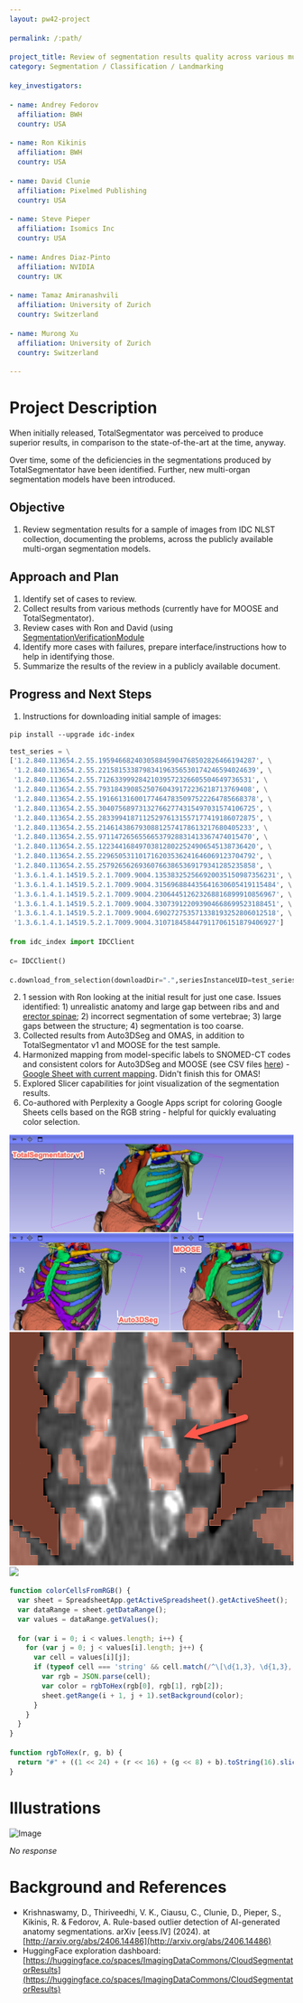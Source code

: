```yaml
---
layout: pw42-project

permalink: /:path/

project_title: Review of segmentation results quality across various multi-organ segmentation models
category: Segmentation / Classification / Landmarking

key_investigators:

- name: Andrey Fedorov
  affiliation: BWH
  country: USA

- name: Ron Kikinis
  affiliation: BWH
  country: USA

- name: David Clunie
  affiliation: Pixelmed Publishing
  country: USA

- name: Steve Pieper
  affiliation: Isomics Inc
  country: USA

- name: Andres Diaz-Pinto
  affiliation: NVIDIA
  country: UK

- name: Tamaz Amiranashvili
  affiliation: University of Zurich
  country: Switzerland

- name: Murong Xu
  affiliation: University of Zurich
  country: Switzerland

---
```


# Project Description

<!-- Add a short paragraph describing the project. -->


When initially released, TotalSegmentator was perceived to produce superior results, in comparison to the state-of-the-art at the time, anyway.

Over time, some of the deficiencies in the segmentations produced by TotalSegmentator have been identified. Further, new multi-organ segmentation models have been introduced.



## Objective

<!-- Describe here WHAT you would like to achieve (what you will have as end result). -->


1. Review segmentation results for a sample of images from IDC NLST collection, documenting the problems, across the publicly available multi-organ segmentation models. 





## Approach and Plan

<!-- Describe here HOW you would like to achieve the objectives stated above. -->

1. Identify set of cases to review.
2. Collect results from various methods (currently have for MOOSE and TotalSegmentator).
3. Review cases with Ron and David (using [SegmentationVerificationModule](https://projectweek.na-mic.org/PW41_2024_MIT/Projects/SegmentationVerificationModuleForFinalizingMultiLabelAiSegmentations/)
4. Identify more cases with failures, prepare interface/instructions how to help in identifying those.
5. Summarize the results of the review in a publicly available document.

## Progress and Next Steps

1. Instructions for downloading initial sample of images:

`pip install --upgrade idc-index`

```python
test_series = \
['1.2.840.113654.2.55.195946682403058845904768502826466194287', \
 '1.2.840.113654.2.55.221581533879834196356530174246594024639', \
 '1.2.840.113654.2.55.71263399928421039572326605504649736531', \
 '1.2.840.113654.2.55.79318439085250760439172236218713769408', \
 '1.2.840.113654.2.55.191661316001774647835097522264785668378', \
 '1.2.840.113654.2.55.304075689731327662774315497031574106725', \
 '1.2.840.113654.2.55.283399418711252976131557177419186072875', \
 '1.2.840.113654.2.55.21461438679308812574178613217680405233', \
 '1.2.840.113654.2.55.97114726565566537928831413367474015470', \
 '1.2.840.113654.2.55.122344168497038128022524906545138736420', \
 '1.2.840.113654.2.55.229650531101716203536241646069123704792', \
 '1.2.840.113654.2.55.257926562693607663865369179341285235858', \
 '1.3.6.1.4.1.14519.5.2.1.7009.9004.135383252566920035150987356231', \
 '1.3.6.1.4.1.14519.5.2.1.7009.9004.315696884435641630605419115484', \
 '1.3.6.1.4.1.14519.5.2.1.7009.9004.230644512623268816899910856967', \
 '1.3.6.1.4.1.14519.5.2.1.7009.9004.330739122093904668699523188451', \
 '1.3.6.1.4.1.14519.5.2.1.7009.9004.690272753571338193252806012518', \
 '1.3.6.1.4.1.14519.5.2.1.7009.9004.310718458447911706151879406927']

from idc_index import IDCClient 

c= IDCClient()

c.download_from_selection(downloadDir=".",seriesInstanceUID=test_series)
```

2. 1 session with Ron looking at the initial result for just one case. Issues identified: 1) unrealistic anatomy and large gap between ribs and and [erector spinae](https://www.kenhub.com/en/library/anatomy/erector-spinae-muscles); 2) incorrect segmentation of some vertebrae; 3) large gaps between the structure; 4) segmentation is too coarse.
3. Collected results from Auto3DSeg and OMAS, in addition to TotalSegmentator v1 and MOOSE for the test sample.
4. Harmonized mapping from model-specific labels to SNOMED-CT codes and consistent colors for Auto3DSeg and MOOSE (see CSV files [here](https://github.com/NA-MIC/ProjectWeek/tree/master/PW42_2025_GranCanaria/Projects/ReviewOfSegmentationResultsQualityAcrossVariousMultiOrganSegmentationModels)) - [Google Sheet with current mapping](https://docs.google.com/spreadsheets/d/10VNy3kjaeXOgCRSgInCKH014134ZbD5Ezju7zZvVCRY/edit?gid=0#gid=0). Didn't finish this for OMAS!
5. Explored Slicer capabilities for joint visualization of the segmentation results.
6. Co-authored with Perplexity a Google Apps script for coloring Google Sheets cells based on the RGB string - helpful for quickly evaluating color selection.

![](ts_a3ds_m.jpg)
![](ts_gaps.jpg)
![](t8.gif)


```js
function colorCellsFromRGB() {
  var sheet = SpreadsheetApp.getActiveSpreadsheet().getActiveSheet();
  var dataRange = sheet.getDataRange();
  var values = dataRange.getValues();
  
  for (var i = 0; i < values.length; i++) {
    for (var j = 0; j < values[i].length; j++) {
      var cell = values[i][j];
      if (typeof cell === 'string' && cell.match(/^\[\d{1,3}, \d{1,3}, \d{1,3}\]$/)) {
        var rgb = JSON.parse(cell);
        var color = rgbToHex(rgb[0], rgb[1], rgb[2]);
        sheet.getRange(i + 1, j + 1).setBackground(color);
      }
    }
  }
}

function rgbToHex(r, g, b) {
  return "#" + ((1 << 24) + (r << 16) + (g << 8) + b).toString(16).slice(1);
}
```



# Illustrations

<!-- Add pictures and links to videos that demonstrate what has been accomplished. -->

![Image](https://github.com/user-attachments/assets/69b7b3dc-44f6-4d53-8ea9-4c2b62eb0023)

_No response_

# Background and References

<!-- If you developed any software, include link to the source code repository.
     If possible, also add links to sample data, and to any relevant publications. -->
* Krishnaswamy, D., Thiriveedhi, V. K., Ciausu, C., Clunie, D., Pieper, S., Kikinis, R. & Fedorov, A. Rule-based outlier detection of AI-generated anatomy segmentations. arXiv [eess.IV] (2024). at [http://arxiv.org/abs/2406.14486](http://arxiv.org/abs/2406.14486)
* HuggingFace exploration dashboard: [https://huggingface.co/spaces/ImagingDataCommons/CloudSegmentatorResults](https://huggingface.co/spaces/ImagingDataCommons/CloudSegmentatorResults)

